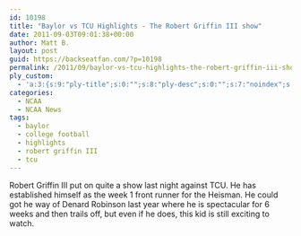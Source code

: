 ```yaml
---
id: 10198
title: "Baylor vs TCU Highlights - The Robert Griffin III show"
date: 2011-09-03T09:01:38+00:00
author: Matt B.
layout: post
guid: https://backseatfan.com/?p=10198
permalink: /2011/09/baylor-vs-tcu-highlights-the-robert-griffin-iii-show/
ply_custom:
  - 'a:3:{s:9:"ply-title";s:0:"";s:8:"ply-desc";s:0:"";s:7:"noindex";s:0:"";}'
categories:
  - NCAA
  - NCAA News
tags:
  - baylor
  - college football
  - highlights
  - robert griffin III
  - tcu
---
```


<div class="entry">
  <p>
    Robert Griffin III put on quite a show last night against TCU. He has established himself as the week 1 front runner for the Heisman. He could got he way of Denard Robinson last year where he is spectacular for 6 weeks and then trails off, but even if he does, this kid is still exciting to watch.
  </p>

  <p>
  </p>
</div>
